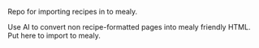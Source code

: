 Repo for importing recipes in to mealy.

Use AI to convert non recipe-formatted pages into mealy friendly HTML. Put here to import to mealy.
